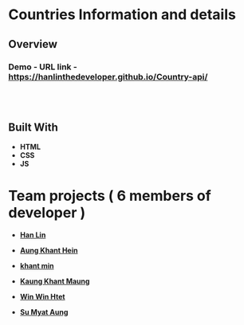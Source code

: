 # Countries Information and details 

## Overview

  <h3>   Demo - URL link -
    <a href="https://hanlinthedeveloper.github.io/Country-api/">
   https://hanlinthedeveloper.github.io/Country-api/
    </a>
  </h3>
  
<br/>
<br/>

## Built With

- **HTML**
- **CSS**
- **JS**

# Team projects  ( 6 members of developer )

- **[Han Lin](https://www.github.com/HanlinTheDEVELOPER)**

- **[Aung Khant Hein](https://www.github.com/AungKhantHein314)**

- **[khant min](https://www.github.com/khant-min)**

- **[Kaung Khant Maung](https://www.github.com/OFFICIALCALEB)**

- **[Win Win Htet](https://www.github.com/Win-maker)**

- **[Su Myat Aung](https://www.github.com/sumyat-aung)**



